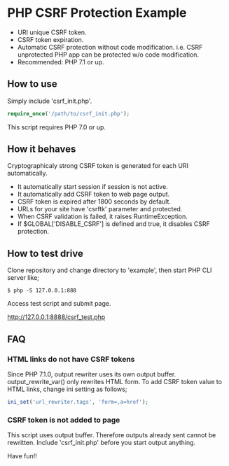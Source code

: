 # PHP CSRF Protection Example

* URI unique CSRF token.
* CSRF token expiration.
* Automatic CSRF protection without code modification. i.e. CSRF unprotected PHP app can be protected w/o code modification.
* Recommended: PHP 7.1 or up.

## How to use

 Simply include 'csrf_init.php'.

```php
require_once('/path/to/csrf_init.php');
```

This script requires PHP 7.0 or up.

## How it behaves

Cryptographicaly strong CSRF token is generated for each URI automatically.

* It automatically start session if session is not active.
* It automatically add CSRF token to web page output.
* CSRF token is expired after 1800 seconds by default.
* URLs for your site have 'csrftk' parameter and protected.
* When CSRF validation is failed, it raises RuntimeException.
* If $GLOBAL['DISABLE_CSRF'] is defined and true, it disables CSRF protection.

## How to test drive

Clone repository and change directory to 'example', then start PHP CLI server like;

```
$ php -S 127.0.0.1:888
```

Access test script and submit page.

http://127.0.0.1:8888/csrf_test.php

## FAQ

### HTML links do not have CSRF tokens

Since PHP 7.1.0, output rewriter uses its own output buffer. output_rewrite_var() only rewrites HTML form. To add CSRF token value to HTML links, change ini setting as follows;

```php
ini_set('url_rewriter.tags', 'form=,a=href');
```

### CSRF token is not added to page

This script uses output buffer. Therefore outputs already sent cannot be rewritten. Include 'csrf_init.php' before you start output anything.

Have fun!!
